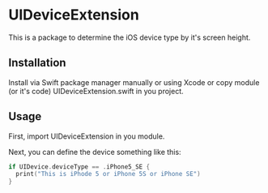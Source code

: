 # UIDeviceExtension
This is a package to determine the iOS device type by it's screen height.

## Installation
Install via Swift package manager manually or using Xcode or copy module (or it's code) UIDeviceExtension.swift in you project.

## Usage
First, import UIDeviceExtension in you module.

Next, you can define the device something like this:
```swift
if UIDevice.deviceType == .iPhone5_SE {
  print("This is iPhode 5 or iPhone 5S or iPhone SE")
}
```
